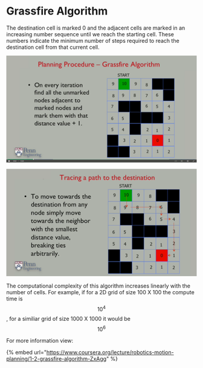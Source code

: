 # Grassfire Algorithm

The destination cell is marked 0 and the adjacent cells are marked in an increasing number sequence until we reach the starting cell. These numbers indicate the minimum number of steps required to reach the destination cell from that current cell.

![](../../../.gitbook/assets/grassfire1.png)

![](../../../.gitbook/assets/grassfire2.png)

The computational complexity of this algorithm increases linearly with the number of cells. For example, if for a 2D grid of size 100 X 100 the compute time is  $$10^4 $$ , for a similiar grid of size 1000 X 1000 it would be $$10^6 $$ 

For more information view:

{% embed url="https://www.coursera.org/lecture/robotics-motion-planning/1-2-grassfire-algorithm-ZxAgg" %}

